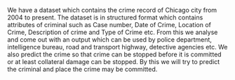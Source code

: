 We have a dataset which contains the crime record of Chicago city from 2004 to present. The dataset is in structured format which contains attributes of criminal such as Case number, Date of Crime, Location of Crime, Description of crime and Type of Crime etc. From this we analyse and come out with an output which can be used by police department, intelligence bureau, road and transport highway, detective agencies etc. We also predict the crime so that crime can be stopped before it is committed or at least collateral damage can be stopped. By this we will try to predict the criminal and place the crime may be committed.

